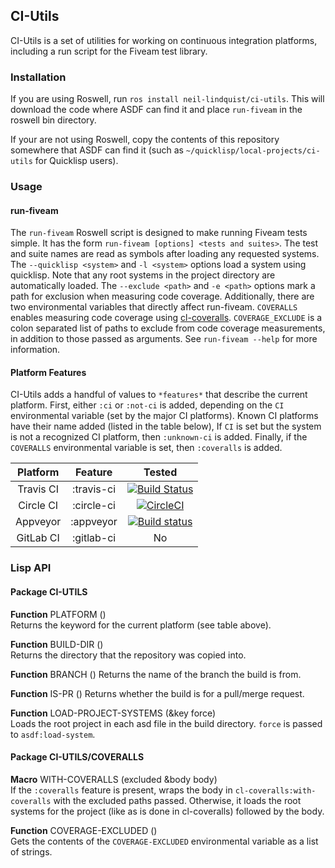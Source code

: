 ## CI-Utils

CI-Utils is a set of utilities for working on continuous integration platforms, including a run script for the Fiveam test library.

### Installation
If you are using Roswell, run `ros install neil-lindquist/ci-utils`.
This will download the code where ASDF can find it and place `run-fiveam` in the roswell bin directory.

If your are not using Roswell, copy the contents of this repository somewhere that ASDF can find it (such as `~/quicklisp/local-projects/ci-utils` for Quicklisp users).

### Usage

#### run-fiveam

The `run-fiveam` Roswell script is designed to make running Fiveam tests simple.
It has the form `run-fiveam [options] <tests and suites>`.
The test and suite names are read as symbols after loading any requested systems.
The `--quicklisp <system>` and `-l <system>` options load a system using quicklisp.
Note that any root systems in the project directory are automatically loaded.
The `--exclude <path>` and `-e <path>` options mark a path for exclusion when measuring code coverage.
Additionally, there are two environmental variables that directly affect run-fiveam.
`COVERALLS` enables measuring code coverage using [cl-coveralls](https://github.com/fukamachi/cl-coveralls/).
`COVERAGE_EXCLUDE` is a colon separated list of paths to exclude from code coverage measurements, in addition to those passed as arguments.
See `run-fiveam --help` for more information.

#### Platform Features

CI-Utils adds a handful of values to `*features*` that describe the current platform.
First, either `:ci` or `:not-ci` is added, depending on the `CI` environmental variable (set by the major CI platforms).
Known CI platforms have their name added (listed in the table below),
If `CI` is set but the system is not a recognized CI platform, then `:unknown-ci` is added.
Finally, if the `COVERALLS` environmental variable is set, then `:coveralls` is added.

| Platform  |  Feature   | Tested |
|:---------:|:----------:|:------:|
| Travis CI | :travis-ci | [![Build Status](https://travis-ci.org/neil-lindquist/CI-Utils.svg?branch=master)](https://travis-ci.org/neil-lindquist/CI-Utils) |
| Circle CI | :circle-ci | [![CircleCI](https://circleci.com/gh/neil-lindquist/CI-Utils.svg?style=svg)](https://circleci.com/gh/neil-lindquist/CI-Utils) |
| Appveyor  | :appveyor  | [![Build status](https://ci.appveyor.com/api/projects/status/mm1swvm28hpp2oc5/branch/master?svg=true)](https://ci.appveyor.com/project/neil-lindquist/ci-utils/branch/master) |
| GitLab CI | :gitlab-ci |   No   |

### Lisp API

#### **Package** CI-UTILS

**Function** PLATFORM ()  
Returns the keyword for the current platform (see table above).

**Function** BUILD-DIR ()  
Returns the directory that the repository was copied into.

**Function** BRANCH ()
Returns the name of the branch the build is from.

**Function** IS-PR ()
Returns whether the build is for a pull/merge request.

**Function** LOAD-PROJECT-SYSTEMS (&key force)  
Loads the root project in each asd file in the build directory.
`force` is passed to `asdf:load-system`.

#### **Package** CI-UTILS/COVERALLS

**Macro** WITH-COVERALLS (excluded &body body)  
If the `:coveralls` feature is present, wraps the body in
`cl-coveralls:with-coveralls` with the excluded paths passed.
Otherwise, it loads the root systems for the project (like as is done in
cl-coveralls) followed by the body.

**Function** COVERAGE-EXCLUDED ()  
Gets the contents of the `COVERAGE-EXCLUDED` environmental variable as a list of strings.
